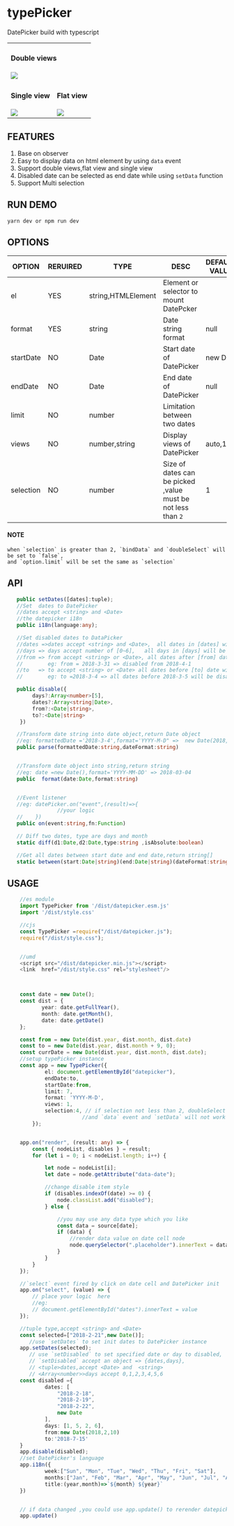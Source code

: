 # typePicker

DatePicker build with typescript

<table>
    <tr>
    <td colspan="2">
            <h4>Double views</h4>
            <img src="assets/double.png">
        </td>
    </tr>
    <tr>
        <td valign="top">
            <h4>Single view</h4>
            <img src="assets/single.png">
        </td>
        <td>
            <h4>Flat view</h4>
            <img src="assets/auto.png">
        </td>
    </tr>
    
</table>

## FEATURES

1.  Base on observer
2.  Easy to display data on html element by using `data` event
3.  Support double views,flat view and single view
4.  Disabled date can be selected as end date while using `setData` function
5.  Support Multi selection

## RUN DEMO

    yarn dev or npm run dev

## OPTIONS

| OPTION    | RERUIRED | TYPE               | DESC                                                         | DEFAULT VALUE |
| --------- | -------- | ------------------ | ------------------------------------------------------------ | ------------- |
| el        | YES      | string,HTMLElement | Element or selector to mount DatePcker                       |               |
| format    | YES      | string             | Date string format                                           | null          |
| startDate | NO       | Date               | Start date of DatePicker                                     | new Date      |
| endDate   | NO       | Date               | End date of DatePicker                                       | null          |
| limit     | NO       | number             | Limitation between two dates                                 |               |
| views     | NO       | number,string      | Display views of DatePicker                                  | auto,1,2      |
| selection | NO       | number             | Size of dates can be picked ,value must be not less than `2` | 1             |

#### NOTE

    when `selection` is greater than 2, `bindData` and `doubleSelect` will be set to `false`,
    and `option.limit` will be set the same as `selection`

## API

```typescript
   public setDates([dates]:tuple);
   //Set  dates to DatePicker
   //dates accept <string> and <Date>
   //the datepicker i18n
   public i18n(language:any);

   //Set disabled dates to DataPicker
   //dates =>dates accept <string> and <Date>,  all dates in [dates] will be disabled
   //days => days accept number of [0~6],   all days in [days] will be disabled
   //from => from accept <string> or <Date>, all dates after [from] date will be disabled,
   //        eg: from = 2018-3-31 => disabled from 2018-4-1
   //to   => to accept <string> or <Date> all dates before [to] date will be disabled,
   //        eg: to =2018-3-4 => all dates before 2018-3-5 will be disabled

   public disable({
        days?:Array<number>[5],
        dates?:Array<string|Date>,
        from?:<Date|string>,
        to?:<Date|string>
    })

   //Transform date string into date object,return Date object
   //eg: formattedDate ='2018-3-4',format='YYYY-M-D" =>  new Date(2018,2,4)
   public parse(formattedDate:string,dateFormat:string)


   //Transform date object into string,return string
   //eg: date =new Date(),format='YYYY-MM-DD' => 2018-03-04
   public  format(date:Date,format:string)


   //Event listener
   //eg: datePicker.on("event",(result)=>{
                //your logic
   //    })
   public on(event:string,fn:Function)

   // Diff two dates, type are days and month
   static diff(d1:Date,d2:Date,type:string ,isAbsolute:boolean)

   //Get all dates between start date and end date,return string[]
   static between(start:Date|string)(end:Date|string)(dateFormat:string)
```

## USAGE

```typescript
    //es module
    import TypePicker from '/dist/datepicker.esm.js'
    import '/dist/style.css'

    //cjs
    const TypePicker =require("/dist/datepicker.js");
    require("/dist/style.css");


    //umd
    <script src="/dist/datepicker.min.js"></script>
    <link  href="/dist/style.css" rel="stylesheet"/>



    const date = new Date();
    const dist = {
           year: date.getFullYear(),
           month: date.getMonth(),
           date: date.getDate()
    };

    const from = new Date(dist.year, dist.month, dist.date)
    const to = new Date(dist.year, dist.month + 9, 0);
    const currDate = new Date(dist.year, dist.month, dist.date);
    //setup typePicker instance
    const app = new TypePicker({
            el: document.getElementById("datepicker"),
            endDate:to,
            startDate:from,
            limit: 7,
            format: 'YYYY-M-D',
            views: 1,
            selection:4, // if selection not less than 2, doubleSelect will be disabled,
                        //and `data` event and `setData` will not work
        });


    app.on("render", (result: any) => {
        const { nodeList, disables } = result;
        for (let i = 0; i < nodeList.length; i++) {

            let node = nodeList[i];
            let date = node.getAttribute("data-date");

            //change disable item style
            if (disables.indexOf(date) >= 0) {
                node.classList.add("disabled");
            } else {

                //you may use any data type which you like
                const data = source[date];
                if (data) {
                    //render data value on date cell node
                    node.querySelector(".placeholder").innerText = data.value;
                }
            }
        }
    });

    //`select` event fired by click on date cell and DatePicker init
    app.on("select", (value) => {
        // place your logic  here
        //eg:
        // document.getElementById("dates").innerText = value
    });

    //tuple type,accept <string> and <Date>
    const selected=["2018-2-21",new Date()];
       //use `setDates` to set init dates to DatePicker instance
    app.setDates(selected);
       // use `setDisabled` to set specified date or day to disabled,
       // `setDisabled` accept an object => {dates,days},
       // <tuple>dates,accept <Date> and  <string>
       // <Array<number>>days accept 0,1,2,3,4,5,6
    const disabled ={
            dates: [
                "2018-2-18",
                "2018-2-19",
                "2018-2-22",
                new Date
            ],
            days: [1, 5, 2, 6],
            from:new Date(2018,2,10)
            to:'2018-7-15'
    }
    app.disable(disabled);
    //set DatePicker's language
    app.i18n({
            week:["Sun", "Mon", "Tue", "Wed", "Thu", "Fri", "Sat"],
            months:["Jan", "Feb", "Mar", "Apr", "May", "Jun", "Jul", "Aug", "Sep", "Oct", "Nov", "Dec"],
            title:(year,month)=>`${month} ${year}`
    })


    // if data changed ,you could use app.update() to rerender datepicker
    app.update()
```
